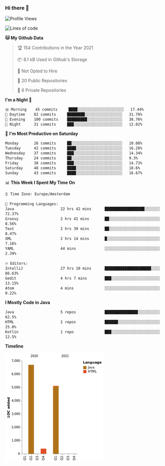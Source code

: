 ### Hi there 👋


<!--START_SECTION:waka-->
![Profile Views](http://img.shields.io/badge/Profile%20Views-42-blue)

![Lines of code](https://img.shields.io/badge/From%20Hello%20World%20I%27ve%20Written-12191%20lines%20of%20code-blue)

**🐱 My Github Data** 

> 🏆 154 Contributions in the Year 2021
 > 
> 📦 8.1 kB Used in Github's Storage 
 > 
> 🚫 Not Opted to Hire
 > 
> 📜 20 Public Repositories 
 > 
> 🔑 6 Private Repositories  
 > 
**I'm a Night 🦉** 

```text
🌞 Morning    45 commits     ████░░░░░░░░░░░░░░░░░░░░░   17.44% 
🌆 Daytime    82 commits     ████████░░░░░░░░░░░░░░░░░   31.78% 
🌃 Evening    100 commits    █████████░░░░░░░░░░░░░░░░   38.76% 
🌙 Night      31 commits     ███░░░░░░░░░░░░░░░░░░░░░░   12.02%

```
📅 **I'm Most Productive on Saturday** 

```text
Monday       26 commits     ██░░░░░░░░░░░░░░░░░░░░░░░   10.08% 
Tuesday      42 commits     ████░░░░░░░░░░░░░░░░░░░░░   16.28% 
Wednesday    37 commits     ███░░░░░░░░░░░░░░░░░░░░░░   14.34% 
Thursday     24 commits     ██░░░░░░░░░░░░░░░░░░░░░░░   9.3% 
Friday       38 commits     ███░░░░░░░░░░░░░░░░░░░░░░   14.73% 
Saturday     48 commits     ████░░░░░░░░░░░░░░░░░░░░░   18.6% 
Sunday       43 commits     ████░░░░░░░░░░░░░░░░░░░░░   16.67%

```


📊 **This Week I Spent My Time On** 

```text
⌚︎ Time Zone: Europe/Amsterdam

💬 Programming Languages: 
Java                     22 hrs 42 mins      ██████████████████░░░░░░░   72.37% 
Groovy                   2 hrs 41 mins       ██░░░░░░░░░░░░░░░░░░░░░░░   8.56% 
Text                     2 hrs 39 mins       ██░░░░░░░░░░░░░░░░░░░░░░░   8.47% 
XML                      2 hrs 14 mins       █░░░░░░░░░░░░░░░░░░░░░░░░   7.16% 
YAML                     44 mins             ░░░░░░░░░░░░░░░░░░░░░░░░░   2.39%

🔥 Editors: 
IntelliJ                 27 hrs 10 mins      █████████████████████░░░░   86.63% 
Gedit                    4 hrs 7 mins        ███░░░░░░░░░░░░░░░░░░░░░░   13.15% 
Atom                     4 mins              ░░░░░░░░░░░░░░░░░░░░░░░░░   0.22%

```

**I Mostly Code in Java** 

```text
Java                     5 repos             ███████████████░░░░░░░░░░   62.5% 
HTML                     2 repos             ██████░░░░░░░░░░░░░░░░░░░   25.0% 
Kotlin                   1 repo              ███░░░░░░░░░░░░░░░░░░░░░░   12.5%

```


**Timeline**

![Chart not found](https://raw.githubusercontent.com/powercasgamer/powercasgamer/master/charts/bar_graph.png) 


<!--END_SECTION:waka-->
